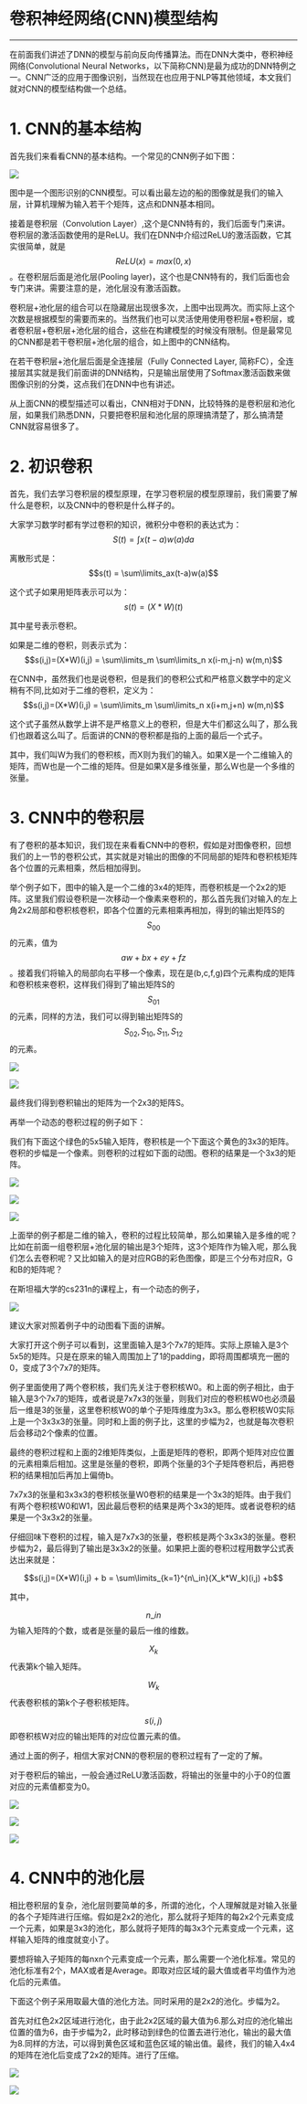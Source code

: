 # 卷积神经网络\(CNN\)模型结构

---

在前面我们讲述了DNN的模型与前向反向传播算法。而在DNN大类中，卷积神经网络\(Convolutional Neural Networks，以下简称CNN\)是最为成功的DNN特例之一。CNN广泛的应用于图像识别，当然现在也应用于NLP等其他领域，本文我们就对CNN的模型结构做一个总结。

# 1. CNN的基本结构

首先我们来看看CNN的基本结构。一个常见的CNN例子如下图：

![](docs/AI/03_%E6%B7%B1%E5%BA%A6%E5%AD%A6%E4%B9%A0/04_cnn/attachments/cnn-arch/5ebd5b6b3ff1e797187e65daf261b482_MD5.png)

图中是一个图形识别的CNN模型。可以看出最左边的船的图像就是我们的输入层，计算机理解为输入若干个矩阵，这点和DNN基本相同。

接着是卷积层（Convolution Layer）,这个是CNN特有的，我们后面专门来讲。卷积层的激活函数使用的是ReLU。我们在DNN中介绍过ReLU的激活函数，它其实很简单，就是$$ReLU(x) = max(0,x)$$。在卷积层后面是池化层\(Pooling layer\)，这个也是CNN特有的，我们后面也会专门来讲。需要注意的是，池化层没有激活函数。

卷积层+池化层的组合可以在隐藏层出现很多次，上图中出现两次。而实际上这个次数是根据模型的需要而来的。当然我们也可以灵活使用使用卷积层+卷积层，或者卷积层+卷积层+池化层的组合，这些在构建模型的时候没有限制。但是最常见的CNN都是若干卷积层+池化层的组合，如上图中的CNN结构。

在若干卷积层+池化层后面是全连接层（Fully Connected Layer, 简称FC），全连接层其实就是我们前面讲的DNN结构，只是输出层使用了Softmax激活函数来做图像识别的分类，这点我们在DNN中也有讲述。

从上面CNN的模型描述可以看出，CNN相对于DNN，比较特殊的是卷积层和池化层，如果我们熟悉DNN，只要把卷积层和池化层的原理搞清楚了，那么搞清楚CNN就容易很多了。

# 2. 初识卷积

首先，我们去学习卷积层的模型原理，在学习卷积层的模型原理前，我们需要了解什么是卷积，以及CNN中的卷积是什么样子的。

大家学习数学时都有学过卷积的知识，微积分中卷积的表达式为：$$S(t) = \int x(t-a)w(a) da$$

离散形式是：$$s(t) = \sum\limits_ax(t-a)w(a)$$

这个式子如果用矩阵表示可以为：$$s(t)=(X*W)(t)$$

其中星号表示卷积。

如果是二维的卷积，则表示式为：$$s(i,j)=(X*W)(i,j) = \sum\limits_m \sum\limits_n x(i-m,j-n) w(m,n)$$

在CNN中，虽然我们也是说卷积，但是我们的卷积公式和严格意义数学中的定义稍有不同,比如对于二维的卷积，定义为：$$s(i,j)=(X*W)(i,j) = \sum\limits_m \sum\limits_n x(i+m,j+n) w(m,n)$$

这个式子虽然从数学上讲不是严格意义上的卷积，但是大牛们都这么叫了，那么我们也跟着这么叫了。后面讲的CNN的卷积都是指的上面的最后一个式子。

其中，我们叫W为我们的卷积核，而X则为我们的输入。如果X是一个二维输入的矩阵，而W也是一个二维的矩阵。但是如果X是多维张量，那么W也是一个多维的张量。

# 3. CNN中的卷积层

有了卷积的基本知识，我们现在来看看CNN中的卷积，假如是对图像卷积，回想我们的上一节的卷积公式，其实就是对输出的图像的不同局部的矩阵和卷积核矩阵各个位置的元素相乘，然后相加得到。

举个例子如下，图中的输入是一个二维的3x4的矩阵，而卷积核是一个2x2的矩阵。这里我们假设卷积是一次移动一个像素来卷积的，那么首先我们对输入的左上角2x2局部和卷积核卷积，即各个位置的元素相乘再相加，得到的输出矩阵S的$$S_{00}$$的元素，值为$$aw+bx+ey+fz$$。接着我们将输入的局部向右平移一个像素，现在是\(b,c,f,g\)四个元素构成的矩阵和卷积核来卷积，这样我们得到了输出矩阵S的$$S_{01}$$的元素，同样的方法，我们可以得到输出矩阵S的$$S_{02}, S_{10}, S_{11}, S_{12}$$的元素。

![](docs/AI/03_%E6%B7%B1%E5%BA%A6%E5%AD%A6%E4%B9%A0/04_cnn/attachments/cnn-arch/933508511f826b85638b7dc6f354c1ed_MD5.png)

![](gif5.gif)

最终我们得到卷积输出的矩阵为一个2x3的矩阵S。

再举一个动态的卷积过程的例子如下：

我们有下面这个绿色的5x5输入矩阵，卷积核是一个下面这个黄色的3x3的矩阵。卷积的步幅是一个像素。则卷积的过程如下面的动图。卷积的结果是一个3x3的矩阵。

![](docs/AI/03_%E6%B7%B1%E5%BA%A6%E5%AD%A6%E4%B9%A0/04_cnn/attachments/cnn-arch/bc25475bddb04cdb8517821d020f6877_MD5.png)

![](docs/AI/03_%E6%B7%B1%E5%BA%A6%E5%AD%A6%E4%B9%A0/04_cnn/attachments/cnn-arch/a5ad92d5d3d8a060f498d8ae3755ac84_MD5.png)

![](docs/AI/03_%E6%B7%B1%E5%BA%A6%E5%AD%A6%E4%B9%A0/04_cnn/attachments/cnn-arch/15ad71f0a4b4bcd5b804936e75c608f4_MD5.gif)

上面举的例子都是二维的输入，卷积的过程比较简单，那么如果输入是多维的呢？比如在前面一组卷积层+池化层的输出是3个矩阵，这3个矩阵作为输入呢，那么我们怎么去卷积呢？又比如输入的是对应RGB的彩色图像，即是三个分布对应R，G和B的矩阵呢？

在斯坦福大学的cs231n的课程上，有一个动态的例子，

![](gif5.gif)

建议大家对照着例子中的动图看下面的讲解。

大家打开这个例子可以看到，这里面输入是3个7x7的矩阵。实际上原输入是3个5x5的矩阵。只是在原来的输入周围加上了1的padding，即将周围都填充一圈的0，变成了3个7x7的矩阵。

例子里面使用了两个卷积核，我们先关注于卷积核W0。和上面的例子相比，由于输入是3个7x7的矩阵，或者说是7x7x3的张量，则我们对应的卷积核W0也必须最后一维是3的张量，这里卷积核W0的单个子矩阵维度为3x3。那么卷积核W0实际上是一个3x3x3的张量。同时和上面的例子比，这里的步幅为2，也就是每次卷积后会移动2个像素的位置。

最终的卷积过程和上面的2维矩阵类似，上面是矩阵的卷积，即两个矩阵对应位置的元素相乘后相加。这里是张量的卷积，即两个张量的3个子矩阵卷积后，再把卷积的结果相加后再加上偏倚b。

7x7x3的张量和3x3x3的卷积核张量W0卷积的结果是一个3x3的矩阵。由于我们有两个卷积核W0和W1，因此最后卷积的结果是两个3x3的矩阵。或者说卷积的结果是一个3x3x2的张量。

仔细回味下卷积的过程，输入是7x7x3的张量，卷积核是两个3x3x3的张量。卷积步幅为2，最后得到了输出是3x3x2的张量。如果把上面的卷积过程用数学公式表达出来就是：

$$s(i,j)=(X*W)(i,j) + b = \sum\limits_{k=1}^{n\_in}(X_k*W_k)(i,j) +b$$

其中，

$$n\_in$$为输入矩阵的个数，或者是张量的最后一维的维数。

$$X_k$$代表第k个输入矩阵。

$$W_k$$代表卷积核的第k个子卷积核矩阵。

$$s(i,j)$$即卷积核W对应的输出矩阵的对应位置元素的值。

通过上面的例子，相信大家对CNN的卷积层的卷积过程有了一定的了解。

对于卷积后的输出，一般会通过ReLU激活函数，将输出的张量中的小于0的位置对应的元素值都变为0。

![](cnnconv1.png)

![](cnnconv2.png)

![](cnnconv3.png)

# 4. CNN中的池化层

相比卷积层的复杂，池化层则要简单的多，所谓的池化，个人理解就是对输入张量的各个子矩阵进行压缩。假如是2x2的池化，那么就将子矩阵的每2x2个元素变成一个元素，如果是3x3的池化，那么就将子矩阵的每3x3个元素变成一个元素，这样输入矩阵的维度就变小了。

要想将输入子矩阵的每nxn个元素变成一个元素，那么需要一个池化标准。常见的池化标准有2个，MAX或者是Average。即取对应区域的最大值或者平均值作为池化后的元素值。

下面这个例子采用取最大值的池化方法。同时采用的是2x2的池化。步幅为2。

首先对红色2x2区域进行池化，由于此2x2区域的最大值为6.那么对应的池化输出位置的值为6，由于步幅为2，此时移动到绿色的位置去进行池化，输出的最大值为8.同样的方法，可以得到黄色区域和蓝色区域的输出值。最终，我们的输入4x4的矩阵在池化后变成了2x2的矩阵。进行了压缩。

![](docs/AI/03_%E6%B7%B1%E5%BA%A6%E5%AD%A6%E4%B9%A0/04_cnn/attachments/cnn-arch/6b6a74d2e6a6719962a793d2be4ac969_MD5.png)

![](cnnpool1.png)

